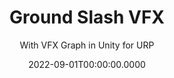 ---
date: '2022-09-01T00:00:00.0000'
priority: -3
videosNames:
  - thumbnail.mp4
  - 13-finished.mp4
  - 12-spawn-debris-gravity.mp4
  - 11-debris-cell-fracture.mp4
  - 10-ground-shooter-script.mp4
  - 9-first-person-character-controller.mp4
  - 8-decals.mp4
  - 7-spawn-trail.mp4
  - 6-spawn-over-distance.mp4
  - 5-gradient-fade.mp4
  - 4-mesh-output.mp4
  - 3-slash-model.mp4
  - 2-uv-maps.mp4
  - 1-model-uv-map.mp4
youtubeVideoIds:
  - pybsA5K_S-c
title: Ground Slash VFX
subtitle: With VFX Graph in Unity for URP
implementationDetails:
  - Modeling of the 3D Meshes for the Slash and the Debris.
  - UV Mapping for the gradient texture of the Slash mesh.
  - Utilize VFX Graph
  - Spawning particles over distance, so the VFX leaves a trail of debris.
  - Decals to leave a burning effect on the ground/geometry.
  - Programming to snap the VFX to the geometry it goes over, to make it adjust
    dynamically to it.
  - Debris with random velocities, gravity and collision with plane.
  - First Person Character Controller with Input System to simulate the player
    using the VFX.
tags:
  - VFX Graph
  - URP
  - VFX
  - Unity
technology: UnityEngine
category: Visual Effects
---